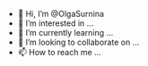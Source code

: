 - 👋 Hi, I’m @OlgaSurnina
- 👀 I’m interested in ...
- 🌱 I’m currently learning ...
- 💞️ I’m looking to collaborate on ...
- 📫 How to reach me ...

<!---
OlgaSurnina/OlgaSurnina is a ✨ special ✨ repository because its `README.md` (this file) appears on your GitHub profile.
You can click the Preview link to take a look at your changes.
--->
